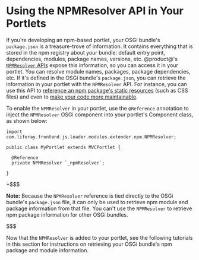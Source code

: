# Using the NPMResolver API in Your Portlets [](id=using-the-npmresolver-api-in-your-portlets)
<!-- Need to update release version once it's known -->
If you're developing an npm-based portlet, your OSGi bundle's `package.json` is 
a treasure-trove of information. It contains everything that is stored in the 
npm registry about your bundle: default entry point, dependencies, modules, 
package names, versions, etc. @product@'s 
[`NPMResolver` APIs](asda) 
expose this information, so you can access it in your portlet. You can resolve 
module names, packages, package dependencies, etc. If it's defined in the OSGi 
bundle's `package.json`, you can retrieve the information in your portlet with 
the `NPMResolver` API. For instance, you can use this API to 
[reference an npm package's static resources](/develop/tutorials/-/knowledge_base/7-0/obtaining-dependency-npm-package-descriptors) 
(such as CSS files) and even to
[make your code more maintainable](/develop/tutorials/-/knowledge_base/7-0/obtaining-npm-package-descriptors#using-an-alias-to-reference-a-modules-package). 

To enable the `NPMResolver` in your portlet, use the `@Reference` annotation to 
inject the `NPMResolver` OSGi component into your portlet's Component class, as 
shown below:

    import com.liferay.frontend.js.loader.modules.extender.npm.NPMResolver;

    public class MyPortlet extends MVCPortlet {
      
      @Reference
      private NPMResolver `_npmResolver`;
      
    }

+$$$

**Note:** Because the `NPMResolver` reference is tied directly to the OSGi 
bundle's `package.json` file, it can only be used to retrieve npm module and 
package information from that file. You can't use the `NPMResolver` to retrieve 
npm package information for other OSGi bundles.

$$$
 
Now that the `NPMResolver` is added to your portlet, see the following 
tutorials in this section for instructions on retrieving your OSGi bundle's npm 
package and module information.
